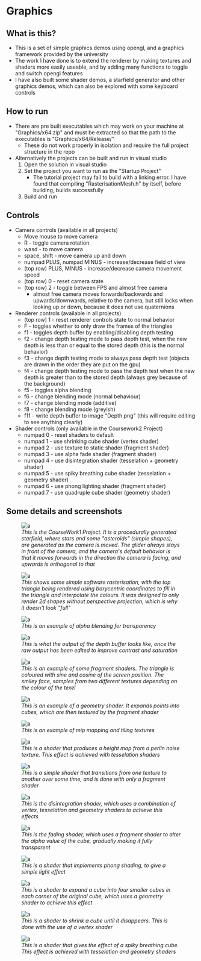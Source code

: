 <!-- <style>
    img {
        max-width: 100%;
        max-height: 500px;
    }
    figure {
        max-width: 70%;
        text-align: center;
        margin-left: auto;
        margin-right: auto;
    }
</style> -->

# Graphics

## What is this?

- This is a set of simple graphics demos using opengl, and a graphics framework provided by the university
- The work I have done is to extend the renderer by making textures and shaders more easily useable, and by adding many functions to toggle and switch opengl features
- I have also built some shader demos, a starfield generator and other graphics demos, which can also be explored with some keyboard controls

## How to run

- There are pre built executables which may work on your machine at "Graphics/x64.zip" and must be extracted so that the path to the executables is "Graphics/x64/Release/"
  - These do not work properly in isolation and require the full project structure in the repo
- Alternatively the projects can be built and run in visual studio
  1. Open the solution in visual studio
  2. Set the project you want to run as the "Startup Project"
     - The tutorial project may fail to build with a linking error. I have found that compiling "RasterisationMesh.h" by itself, before building, builds successfully
  3. Build and run

## Controls

- Camera controls (available in all projects)
  - Move mouse to move camera
  - R - toggle camera rotation
  - wasd - to move camera
  - space, shift - move camera up and down
  - numpad PLUS, numpad MINUS - increase/decrease field of view
  - (top row) PLUS, MINUS - increase/decrease camera movement speed
  - (top row) 0 - reset camera state
  - (top row) 2 - toggle between FPS and almost free camera
    - almost free camera moves forwards/backwards and upwards/downwards, relative to the camera, but still locks when looking up or down, because it does not use quaternions
- Renderer controls (available in all projects)
  - (top row) 1 - reset renderer controls state to normal behavior
  - F - toggles whether to only draw the frames of the triangles
  - f1 - toggles depth buffer by enabling/disabling depth testing
  - f2 - change depth testing mode to pass depth test, when the new depth is less than or equal to the stored depth (this is the normal behavior)
  - f3 - change depth testing mode to always pass depth test (objects are drawn in the order they are put on the gpu)
  - f4 - change depth testing mode to pass the depth test when the new depth is greater than to the stored depth (always grey because of the background)
  - f5 - toggles alpha blending
  - f6 - change blending mode (normal behaviour)
  - f7 - change blending mode (additive)
  - f8 - change blending mode (greyish)
  - f11 - write depth buffer to image "Depth.png" (this will require editing to see anything clearly)
- Shader controls (only available in the Coursework2 Project)
  - numpad 0 - reset shaders to default
  - numpad 1 - use shrinking cube shader (vertex shader)
  - numpad 2 - use texture to static shader (fragment shader)
  - numpad 3 - use alpha fade shader (fragment shader)
  - numpad 4 - use disintegration shader (tesselation + geometry shader)
  - numpad 5 - use spiky breathing cube shader (tesselation + geometry shader)
  - numpad 6 - use phong lighting shader (fragment shader)
  - numpad 7 - use quadruple cube shader (geometry shader)

## Some details and screenshots

<figure>
  <img src="Screenshots/ProcedurallyGeneratedStarField.png" alt="a"/>
  <figcaption><em>
  This is the CourseWork1 Project. It is a procedurally generated starfield, where stars and some "asteroids" (simple shapes), are generated as the camera is moved. The glider always stays in front of the camera, and the camera's default behavior is that it moves forwards in the direction the camera is facing, and upwards is orthogonal to that
  </em></figcaption>
</figure>

<figure>
  <img src="Screenshots/BarycentricTriangleRasterisation.png" alt="a"/>
  <figcaption><em>
  This shows some simple software rasterisation, with the top triangle being rendered using barycentric coordinates to fill in the triangle and interpolate the colours. It was designed to only render 2d shapes without perspective projection, which is why it doesn't look "full"
  </em></figcaption>
</figure>

<figure>
  <img src="Screenshots/AlphaBlending.png" alt="a"/>
  <figcaption><em>
  This is an example of alpha blending for transparency
  </em></figcaption>
</figure>

<figure>
  <img src="Screenshots/Depth-buffer-out-editted.png" alt="a"/>
  <figcaption><em>
  This is what the output of the depth buffer looks like, once the raw output has been edited to improve contrast and saturation
  </em></figcaption>
</figure>

<figure>
  <img src="Screenshots/FragmentShaders.png" alt="a"/>
  <figcaption><em>
  This is an example of some fragment shaders. The triangle is coloured with sine and cosine of the screen position. The smiley face, samples from two different textures depending on the colour of the texel
  </em></figcaption>
</figure>

<figure>
  <img src="Screenshots/Geometry-shader-textured.png" alt="a"/>
  <figcaption><em>
  This is an example of a geometry shader. It expands points into cubes, which are then textured by the fragment shader
  </em></figcaption>
</figure>

<figure>
  <img src="Screenshots/MipmappedTexture.png" alt="a"/>
  <figcaption><em>
  This is an example of mip mapping and tiling textures
  </em></figcaption>
</figure>

<figure>
  <img src="Screenshots/Tesselation+heightmap.png" alt="a"/>
  <figcaption><em>
  This is a shader that produces a height map from a perlin noise texture. This effect is achieved with tesselation shaders
  </em></figcaption>
</figure>

<figure>
  <img src="Screenshots/TextureTransitionShader.png" alt="a"/>
  <figcaption><em>
  This is a simple shader that transitions from one texture to another over some time, and is done with only a fragment shader
  </em></figcaption>
</figure>

<figure>
  <img src="Screenshots/DisintegrationShader.png" alt="a"/>
  <figcaption><em>
  This is the disintegration shader, which uses a combination of vertex, tesselation and geometry shaders to achieve this effects
  </em></figcaption>
</figure>

<figure>
  <img src="Screenshots/FadingShader.png" alt="a"/>
  <figcaption><em>
  This is the fading shader, which uses a fragment shader to alter the alpha value of the cube, gradually making it fully transparent
  </em></figcaption>
</figure>

<figure>
  <img src="Screenshots/PhongLightingShader.png" alt="a"/>
  <figcaption><em>
  This is a shader that implements phong shading, to give a simple light effect
  </em></figcaption>
</figure>

<figure>
  <img src="Screenshots/QuadrupleShader.png" alt="a"/>
  <figcaption><em>
  This is a shader to expand a cube into four smaller cubes in each corner of the original cube, which uses a geometry shader to achieve this effect
  </em></figcaption>
</figure>

<figure>
  <img src="Screenshots/ShrinkingCubeShader.png" alt="a"/>
  <figcaption><em>
  This is a shader to shrink a cube until it disappears. This is done with the use of a vertex shader
  </em></figcaption>
</figure>

<figure>
  <img src="Screenshots/SpikeyBreathingCubeShader.png" alt="a"/>
  <figcaption><em>
  This is a shader that gives the effect of a spiky breathing cube. This effect is achieved with tesselation and geometry shaders
  </em></figcaption>
</figure>
